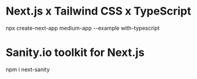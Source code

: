 # Next.js x Tailwind CSS x TypeScript

npx create-next-app medium-app --example with-typescript

# Sanity.io toolkit for Next.js

npm i next-sanity
